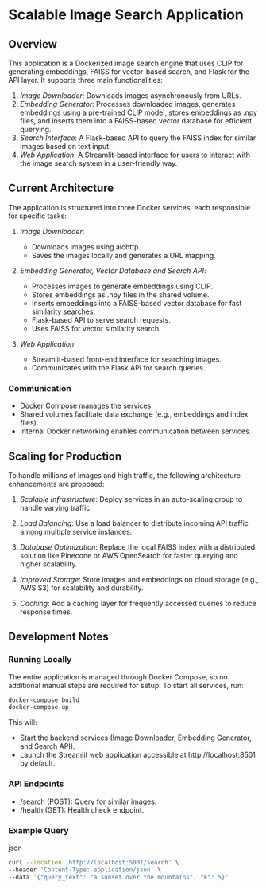 # Scalable Image Search Application

## Overview
This application is a Dockerized image search engine that uses CLIP for generating embeddings, FAISS for vector-based search, and Flask for the API layer. It supports three main functionalities:

1. *Image Downloader*: Downloads images asynchronously from URLs.
2. *Embedding Generator*: Processes downloaded images, generates embeddings using a pre-trained CLIP model, stores embeddings as .npy files, and inserts them into a FAISS-based vector database for efficient querying.
3. *Search Interface*: A Flask-based API to query the FAISS index for similar images based on text input.
4. *Web Application*: A Streamlit-based interface for users to interact with the image search system in a user-friendly way.

## Current Architecture

The application is structured into three Docker services, each responsible for specific tasks:

1. *Image Downloader*:
   - Downloads images using aiohttp.
   - Saves the images locally and generates a URL mapping.

2. *Embedding Generator, Vector Database and Search API*:
   - Processes images to generate embeddings using CLIP.
   - Stores embeddings as .npy files in the shared volume.
   - Inserts embeddings into a FAISS-based vector database for fast similarity searches.
   - Flask-based API to serve search requests.
   - Uses FAISS for vector similarity search.

3. *Web Application*:
   - Streamlit-based front-end interface for searching images.
   - Communicates with the Flask API for search queries.

### Communication
- Docker Compose manages the services.
- Shared volumes facilitate data exchange (e.g., embeddings and index files).
- Internal Docker networking enables communication between services.

## Scaling for Production

To handle millions of images and high traffic, the following architecture enhancements are proposed:

1. *Scalable Infrastructure*: Deploy services in an auto-scaling group to handle varying traffic.

2. *Load Balancing*: Use a load balancer to distribute incoming API traffic among multiple service instances.

3. *Database Optimization*: Replace the local FAISS index with a distributed solution like Pinecone or AWS OpenSearch for faster querying and higher scalability.

4. *Improved Storage*: Store images and embeddings on cloud storage (e.g., AWS S3) for scalability and durability.

5. *Caching*: Add a caching layer for frequently accessed queries to reduce response times.

## Development Notes

### Running Locally
The entire application is managed through Docker Compose, so no additional manual steps are required for setup. To start all services, run:
```bash
docker-compose build
docker-compose up
```


This will:
- Start the backend services (Image Downloader, Embedding Generator, and Search API).
- Launch the Streamlit web application accessible at http://localhost:8501 by default.

### API Endpoints
- /search (POST): Query for similar images.
- /health (GET): Health check endpoint.

### Example Query
json
```bash
curl --location 'http://localhost:5001/search' \
--header 'Content-Type: application/json' \
--data '{"query_text": "a sunset over the mountains", "k": 5}'
```
